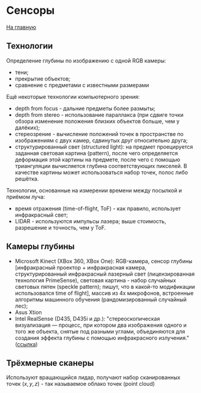 # Сенсоры

[На главную](index.md)

## Технологии

Определение глубины по изображению с одной RGB камеры:
* тени;
* прекрытие объектов;
* сравнение с предметами с известными размерами

Ещё некоторые технологии компьютерного зрения:
* depth from focus - дальние предметы более размыты;
* depth from stereo - использование параллакса (при сдвиге точки обзора изменение положения близких объектов больше,
чем у далёких);
* стереозрение - вычисление положений точек в пространстве по изображениям с двух камер, сдвинутых друг относительно друга;
* структурированный свет (structured light): на предмет проецируется заданная световая картина (pattern),
после чего определяется деформация этой картины на предмете, после чего с помощью триангуляции вычисляется глубина соответствующих пикселей. В качестве картины может использоваться набор точек, полос либо решётка.

Технологии, основанные на измерении времени между посылкой и приёмом луча:
* время отражения (time-of-flight, ToF) - как правило, использует инфракрасный свет;
* LIDAR - используются импульсы лазера; выше стоимость, разрешение и точность, чем у ToF.


## Камеры глубины
* Microsoft Kinect (XBox 360, XBox One): RGB-камера, сенсор глубины [инфракрасный проектор + инфракрасная камера, структурированный инфракрасный лазерный свет (лицензированная технология PrimeSense), световая картина - набор случайных световых пятен (speckle pattern); пишут, что в
какой-то модификации использовался time of flight], массив
из 4х микрофонов, встроенные алгоритмы машинного обучения (рандомизированный случайный лес);
* Asus Xtion
* Intel RealSense (D435, D435i и др.): "стереоскопическая визуализация — процесс, при котором два изображения одного и того же объекта, снятые под разными углами, объединяются для создания эффекта глубины с помощью инфракрасного излучения."
([ссылка](https://habr.com/ru/companies/bothub/news/927168/))

## Трёхмерные сканеры
Используют вращающийся лидар, получают набор сканированных точек $(x,y,z)$ - так называемое облако точек (point cloud) 

